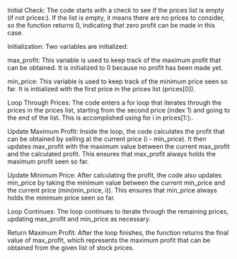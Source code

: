Initial Check: The code starts with a check to see if the prices list is empty (if not prices:). If the list is empty, it means there are no prices to consider, so the function returns 0, indicating that zero profit can be made in this case.

Initialization: Two variables are initialized:

max_profit: This variable is used to keep track of the maximum profit that can be obtained. It is initialized to 0 because no profit has been made yet.

min_price: This variable is used to keep track of the minimum price seen so far. It is initialized with the first price in the prices list (prices[0]).

Loop Through Prices: The code enters a for loop that iterates through the prices in the prices list, starting from the second price (index 1) and going to the end of the list. This is accomplished using for i in prices[1:]:.

Update Maximum Profit: Inside the loop, the code calculates the profit that can be obtained by selling at the current price (i - min_price). It then updates max_profit with the maximum value between the current max_profit and the calculated profit. This ensures that max_profit always holds the maximum profit seen so far.

Update Minimum Price: After calculating the profit, the code also updates min_price by taking the minimum value between the current min_price and the current price (min(min_price, i)). This ensures that min_price always holds the minimum price seen so far.

Loop Continues: The loop continues to iterate through the remaining prices, updating max_profit and min_price as necessary.

Return Maximum Profit: After the loop finishes, the function returns the final value of max_profit, which represents the maximum profit that can be obtained from the given list of stock prices.
